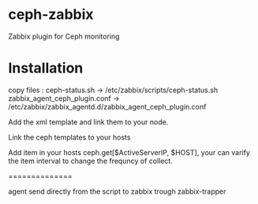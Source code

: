 ceph-zabbix
===========

Zabbix plugin for Ceph monitoring

Installation
===========

copy files :
ceph-status.sh -> /etc/zabbix/scripts/ceph-status.sh 
zabbix_agent_ceph_plugin.conf -> /etc/zabbix/zabbix_agentd.d/zabbix_agent_ceph_plugin.conf



Add the xml template and link them to your node.

Link the ceph templates to your hosts

Add item in your hosts ceph.get[$ActiveServerIP, $HOST], your can varify the item interval to change the frequncy of collect.


==============

agent send directly from the script to zabbix trough zabbix-trapper
